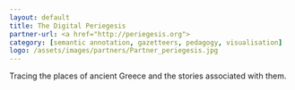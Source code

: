 ```yaml
---
layout: default
title: The Digital Periegesis
partner-url: <a href="http://periegesis.org">
category: [semantic annotation, gazetteers, pedagogy, visualisation]
logo: /assets/images/partners/Partner_periegesis.jpg
---
```


Tracing the places of ancient Greece and the stories associated with them.
